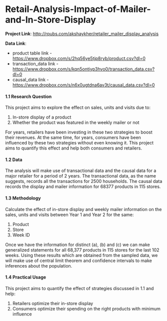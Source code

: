 # Retail-Analysis-Impact-of-Mailer-and-In-Store-Display

**Project Link**: http://rpubs.com/akshaykher/retailer_mailer_display_analysis

**Data Link**:

* product table link - https://www.dropbox.com/s/2hq56ye5tjp8ryb/product.csv?dl=0
* transaction_data link - https://www.dropbox.com/s/kqn5ontiyp3hvo0/transaction_data.csv?dl=0
* causal_data link - https://www.dropbox.com/s/n6x0ugtdna6av3t/causal_data.csv?dl=0

#### 1.1 Research Question
This project aims to explore the effect on sales, units and visits due to:

1. In-store display of a product
2. Whether the product was featured in the weekly mailer or not

For years, retailers have been investing in these two strategies to boost their revenues. At the same time, for years, consumers have been influenced by these two strategies without even knowing it. This project aims to quantify this effect and help both consumers and retailers.

#### 1.2 Data
The analysis will make use of transactional data and the causal data for a major retailer for a period of 2 years. The transactional data, as the name suggests, records all the transactions for 2500 households. The causal data records the display and mailer information for 68377 products in 115 stores.

#### 1.3 Methodology
Calculate the effect of in-store display and weekly mailer information on the sales, units and visits between Year 1 and Year 2 for the same:

1. Product
2. Store
3. Week ID

Once we have the information for distinct (a), (b) and (c) we can make generalized statements for all 68,377 products in 115 stores for the last 102 weeks. Using these results which are obtained from the sampled data, we will make use of central limit theorem and confidence intervals to make inferences about the population.

#### 1.4 Practical Usage
This project aims to quantify the effect of strategies discussed in 1.1 and help:

1. Retailers optimize their in-store display
2. Consumers optimize their spending on the right products with minimum influence
